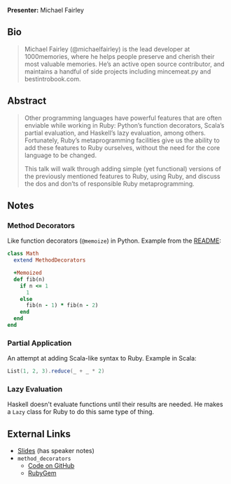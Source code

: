 **Presenter:** Michael Fairley

## Bio

> Michael Fairley (@michaelfairley) is the lead developer at 1000memories, where he helps people preserve and cherish their most valuable memories. He’s an active open source contributor, and maintains a handful of side projects including mincemeat.py and bestintrobook.com.

## Abstract

> Other programming languages have powerful features that are often enviable while working in Ruby: Python’s function decorators, Scala’s partial evaluation, and Haskell’s lazy evaluation, among others. Fortunately, Ruby’s metaprogramming facilities give us the ability to add these features to Ruby ourselves, without the need for the core language to be changed.
>
> This talk will walk through adding simple (yet functional) versions of the previously mentioned features to Ruby, using Ruby, and discuss the dos and don’ts of responsible Ruby metaprogramming.

## Notes

### Method Decorators

Like function decorators (`@memoize`) in Python.  Example from the [README](https://github.com/michaelfairley/method_decorators):

```ruby
class Math
  extend MethodDecorators

  +Memoized
  def fib(n)
    if n <= 1
      1
    else
      fib(n - 1) * fib(n - 2)
    end
  end
end
```

### Partial Application

An attempt at adding Scala-like syntax to Ruby.  Example in Scala:

```scala
List(1, 2, 3).reduce(_ + _ * 2)
```

### Lazy Evaluation

Haskell doesn't evaluate functions until their results are needed.  He makes a `Lazy` class for Ruby to do this same type of thing.

## External Links

* [Slides](http://speakerdeck.com/u/michaelfairley/p/extending-ruby-with-ruby) (has speaker notes)
* `method_decorators`
    * [Code on GitHub](https://github.com/michaelfairley/method_decorators)
    * [RubyGem](https://rubygems.org/gems/method_decorators)